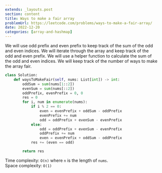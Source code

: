 ```yaml
---
extends: _layouts.post
section: content
title: Ways to make a fair array
problemUrl: https://leetcode.com/problems/ways-to-make-a-fair-array/
date: 2022-12-20
categories: [array-and-hashmap]
---
```


We will use odd prefix and even prefix to keep track of the sum of the odd and even indices. We will iterate through the array and keep track of the odd and even prefix. We will use a helper function to calculate the sum of the odd and even indices. We will keep track of the number of ways to make the array fair.

```python
class Solution:
    def waysToMakeFair(self, nums: List[int]) -> int:
        oddSum = sum(nums[1::2])
        evenSum = sum(nums[::2])
        oddPrefix, evenPrefix = 0, 0
        res = 0
        for i, num in enumerate(nums):
            if i % 2 == 0:
                even = evenPrefix + oddSum - oddPrefix
                evenPrefix += num
                odd = oddPrefix + evenSum - evenPrefix
            else:
                odd = oddPrefix + evenSum - evenPrefix
                oddPrefix += num
                even = evenPrefix + oddSum - oddPrefix
            res += (even == odd)

        return res
```

Time complexity: `O(n)` where `n` is the length of `nums`. <br/>
Space complexity: `O(1)`